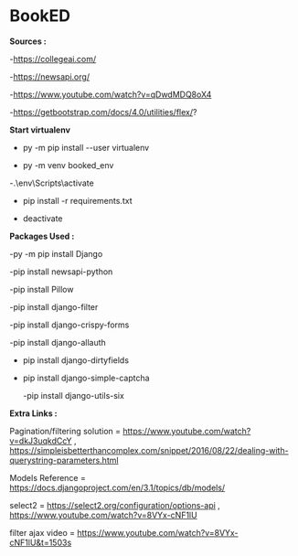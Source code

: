 # BookED

**Sources :**

-https://collegeai.com/

-https://newsapi.org/

-https://www.youtube.com/watch?v=qDwdMDQ8oX4

-https://getbootstrap.com/docs/4.0/utilities/flex/?

**Start virtualenv**

- py -m pip install --user virtualenv

- py -m venv booked_env

-.\env\Scripts\activate

- pip install -r requirements.txt

- deactivate

**Packages Used :**

-py -m pip install Django

-pip install newsapi-python

-pip install Pillow

-pip install django-filter

-pip install django-crispy-forms

-pip install django-allauth

- pip install django-dirtyfields

- pip install django-simple-captcha

  -pip install django-utils-six

**Extra Links :**

Pagination/filtering solution = https://www.youtube.com/watch?v=dkJ3uqkdCcY , https://simpleisbetterthancomplex.com/snippet/2016/08/22/dealing-with-querystring-parameters.html

Models Reference = https://docs.djangoproject.com/en/3.1/topics/db/models/

select2 = https://select2.org/configuration/options-api , https://www.youtube.com/watch?v=8VYx-cNF1lU

filter ajax video = https://www.youtube.com/watch?v=8VYx-cNF1lU&t=1503s
